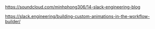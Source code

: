 https://soundcloud.com/minhphong306/14-slack-engineering-blog

https://slack.engineering/building-custom-animations-in-the-workflow-builder/